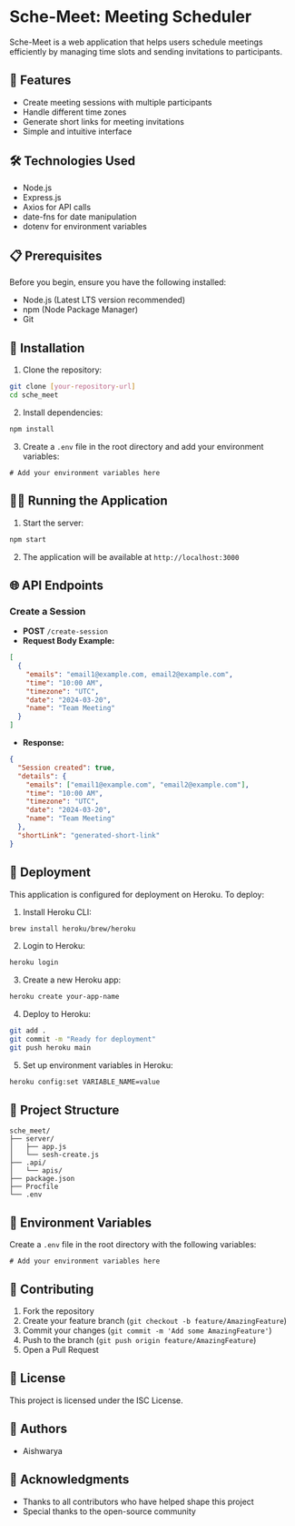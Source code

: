 # Sche-Meet: Meeting Scheduler

Sche-Meet is a web application that helps users schedule meetings efficiently by managing time slots and sending invitations to participants.

## 🚀 Features

- Create meeting sessions with multiple participants
- Handle different time zones
- Generate short links for meeting invitations
- Simple and intuitive interface

## 🛠️ Technologies Used

- Node.js
- Express.js
- Axios for API calls
- date-fns for date manipulation
- dotenv for environment variables

## 📋 Prerequisites

Before you begin, ensure you have the following installed:
- Node.js (Latest LTS version recommended)
- npm (Node Package Manager)
- Git

## 🔧 Installation

1. Clone the repository:
```bash
git clone [your-repository-url]
cd sche_meet
```

2. Install dependencies:
```bash
npm install
```

3. Create a `.env` file in the root directory and add your environment variables:
```
# Add your environment variables here
```

## 🏃‍♂️ Running the Application

1. Start the server:
```bash
npm start
```

2. The application will be available at `http://localhost:3000`

## 🌐 API Endpoints

### Create a Session
- **POST** `/create-session`
- **Request Body Example:**
```json
[
  {
    "emails": "email1@example.com, email2@example.com",
    "time": "10:00 AM",
    "timezone": "UTC",
    "date": "2024-03-20",
    "name": "Team Meeting"
  }
]
```
- **Response:**
```json
{
  "Session created": true,
  "details": {
    "emails": ["email1@example.com", "email2@example.com"],
    "time": "10:00 AM",
    "timezone": "UTC",
    "date": "2024-03-20",
    "name": "Team Meeting"
  },
  "shortLink": "generated-short-link"
}
```

## 🚀 Deployment

This application is configured for deployment on Heroku. To deploy:

1. Install Heroku CLI:
```bash
brew install heroku/brew/heroku
```

2. Login to Heroku:
```bash
heroku login
```

3. Create a new Heroku app:
```bash
heroku create your-app-name
```

4. Deploy to Heroku:
```bash
git add .
git commit -m "Ready for deployment"
git push heroku main
```

5. Set up environment variables in Heroku:
```bash
heroku config:set VARIABLE_NAME=value
```

## 📁 Project Structure

```
sche_meet/
├── server/
│   ├── app.js
│   └── sesh-create.js
├── .api/
│   └── apis/
├── package.json
├── Procfile
└── .env
```

## 🔐 Environment Variables

Create a `.env` file in the root directory with the following variables:
```
# Add your environment variables here
```

## 🤝 Contributing

1. Fork the repository
2. Create your feature branch (`git checkout -b feature/AmazingFeature`)
3. Commit your changes (`git commit -m 'Add some AmazingFeature'`)
4. Push to the branch (`git push origin feature/AmazingFeature`)
5. Open a Pull Request

## 📝 License

This project is licensed under the ISC License.

## 👥 Authors

- Aishwarya

## 🙏 Acknowledgments

- Thanks to all contributors who have helped shape this project
- Special thanks to the open-source community 